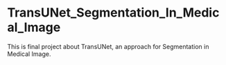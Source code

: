 # TransUNet_Segmentation_In_Medical_Image
This is final project about TransUNet, an approach for Segmentation in Medical Image.

